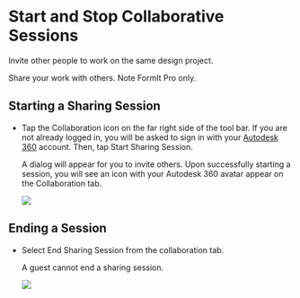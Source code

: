 # Start and Stop Collaborative Sessions

Invite other people to work on the same design project.

Share your work with others.
Note FormIt Pro only.
## Starting a Sharing Session

* Tap the Collaboration icon on the far right side of the tool bar. If you are not already logged in, you will be asked to sign in with your [Autodesk 360](https://360.autodesk.com) account. Then, tap Start Sharing Session. 
    
    A dialog will appear for you to invite others. Upon successfully starting a session, you will see an icon with your Autodesk 360 avatar appear on the Collaboration tab.
    
    ![](Images/GUID-9FF2766E-6559-462C-8EA2-BE633BC05719-low.png)

## Ending a Session

* Select End Sharing Session from the collaboration tab. 
    
    A guest cannot end a sharing session.
    
    ![](Images/GUID-0DCB0BBE-5849-4259-B157-38B044C7FCA7-low.png)
